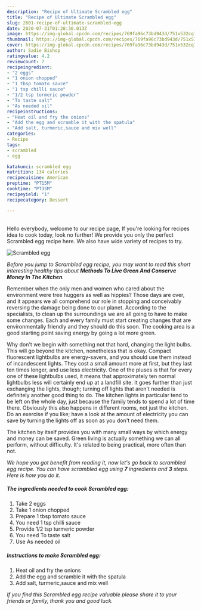 ```yaml
---
description: "Recipe of Ultimate Scrambled egg"
title: "Recipe of Ultimate Scrambled egg"
slug: 2601-recipe-of-ultimate-scrambled-egg
date: 2020-07-31T01:28:30.013Z
image: https://img-global.cpcdn.com/recipes/769fa96c73bd943d/751x532cq70/scrambled-egg-recipe-main-photo.jpg
thumbnail: https://img-global.cpcdn.com/recipes/769fa96c73bd943d/751x532cq70/scrambled-egg-recipe-main-photo.jpg
cover: https://img-global.cpcdn.com/recipes/769fa96c73bd943d/751x532cq70/scrambled-egg-recipe-main-photo.jpg
author: Sadie Bishop
ratingvalue: 4.2
reviewcount: 7
recipeingredient:
- "2 eggs"
- "1 onion chopped"
- "1 tbsp tomato sauce"
- "1 tsp chilli sauce"
- "1/2 tsp turmeric powder"
- "To taste salt"
- "As needed oil"
recipeinstructions:
- "Heat oil and fry the onions"
- "Add the egg and scramble it with the spatula"
- "Add salt, turmeric,sauce and mix well"
categories:
- Recipe
tags:
- scrambled
- egg

katakunci: scrambled egg 
nutrition: 134 calories
recipecuisine: American
preptime: "PT15M"
cooktime: "PT35M"
recipeyield: "1"
recipecategory: Dessert

---
```

<br>
Hello everybody, welcome to our recipe page, If you're looking for recipes idea to cook today, look no further! We provide you only the perfect Scrambled egg recipe here. We also have wide variety of recipes to try.
<br>


![Scrambled egg](https://img-global.cpcdn.com/recipes/769fa96c73bd943d/751x532cq70/scrambled-egg-recipe-main-photo.jpg)

<i>Before you jump to Scrambled egg recipe, you may want to read this short interesting healthy tips about 
<strong>Methods To Live Green And Conserve Money In The Kitchen</strong>.</i>
</br>

Remember when the only men and women who cared about the environment were tree huggers as well as hippies? Those days are over, and it appears we all comprehend our role in stopping and conceivably reversing the damage being done to our planet. According to the specialists, to clean up the surroundings we are all going to have to make some changes. Each and every family must start creating changes that are environmentally friendly and they should do this soon. The cooking area is a good starting point saving energy by going a lot more green.

Why don't we begin with something not that hard, changing the light bulbs. This will go beyond the kitchen, nonetheless that is okay. Compact fluorescent lightbulbs are energy-savers, and you should use them instead of incandescent lights. They cost a small amount more at first, but they last ten times longer, and use less electricity. One of the pluses is that for every one of these lightbulbs used, it means that approximately ten normal lightbulbs less will certainly end up at a landfill site. It goes further than just exchanging the lights, though; turning off lights that aren't needed is definitely another good thing to do. The kitchen lights in particular tend to be left on the whole day, just because the family tends to spend a lot of time there. Obviously this also happens in different rooms, not just the kitchen. Do an exercise if you like; have a look at the amount of electricity you can save by turning the lights off as soon as you don't need them.

The kitchen by itself provides you with many small ways by which energy and money can be saved. Green living is actually something we can all perform, without difficulty. It's related to being practical, more often than not.


<i>We hope you got benefit from reading it, now let's go back to scrambled egg recipe. You can have scrambled egg using <strong>7</strong> ingredients and <strong>3</strong> steps. Here is how you do it.
</i>

##### The ingredients needed to cook Scrambled egg:

1. Take 2 eggs
1. Take 1 onion chopped
1. Prepare 1 tbsp tomato sauce
1. You need 1 tsp chilli sauce
1. Provide 1/2 tsp turmeric powder
1. You need To taste salt
1. Use As needed oil


##### Instructions to make Scrambled egg:

1. Heat oil and fry the onions
1. Add the egg and scramble it with the spatula
1. Add salt, turmeric,sauce and mix well


<i>If you find this Scrambled egg recipe valuable please share it to your friends or family, thank you and good luck.</i>
